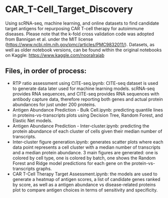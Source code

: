 # CAR_T-Cell_Target_Discovery
Using scRNA-seq, machine learning, and online datasets to find candidate target antigens for repurposing CAR T-cell therapy for autoimmune diseases. Please note that the k-fold cross validation code was adopted from Bannigan et al. under the MIT license (https://www.ncbi.nlm.nih.gov/pmc/articles/PMC9832011/). Datasets, as well as older notebook versions, can be found within the original notebooks on Kaggle: https://www.kaggle.com/nooralrajab

## Files, in order of process:
- RTP ratio assessment using CITE-seq.ipynb: CITE-seq dataset is used to generate data later used for machine learning models. scRNA-seq provides RNA sequences, and CITE-seq provides RNA sequences with antibody capture data, therefore reporting both genes and actual protein abundances for just under 200 proteins.
- Antigen Abundance Prediction - Bulk Cell.ipynb: predicting quantile lines in proteins-vs-transcripts plots using Decision Tree, Random Forest, and Elastic Net models.
- Antigen Abundance Prediction - Inter-cluster.ipynb: predicting the protein abundance of each cluster of cells given their median number of transcripts.
- Inter-cluster figure generation.ipynb: generates scatter plots where each data point represents a cell cluster with a median number of transcripts and a median protein abundance. 3 main figures are generated: one is colored by cell type, one is colored by batch, one shows the Random Forest and Ridge model predictions for each gene on the protein-vs-transcripts graphs.
- CAR T-Cell Therapy Target Assessment.ipynb: the models are used to generate a heatmap of antigen scores, a list of candidate genes ranked by score, as well as a antigen abundance vs disease-related proteins plot to compare antigen choices in terms of sensitivity and specificity.
